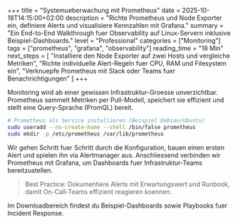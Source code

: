 +++
title = "Systemueberwachung mit Prometheus"
date = 2025-10-18T14:15:00+02:00
description = "Richte Prometheus und Node Exporter ein, definiere Alerts und visualisiere Kennzahlen mit Grafana."
summary = "Ein End-to-End Walkthrough fuer Observability auf Linux-Servern inklusive Beispiel-Dashboards."
level = "Professional"
categories = ["Monitoring"]
tags = ["prometheus", "grafana", "observability"]
reading_time = "18 Min"
next_steps = [
  "Installiere den Node Exporter auf zwei Hosts und vergleiche Metriken",
  "Richte individuelle Alert-Regeln fuer CPU, RAM und Filesystem ein",
  "Verknuepfe Prometheus mit Slack oder Teams fuer Benachrichtigungen"
]
+++

Monitoring wird ab einer gewissen Infrastruktur-Groesse unverzichtbar. Prometheus sammelt Metriken per Pull-Modell, speichert sie effizient und stellt eine Query-Sprache (PromQL) bereit.

```bash
# Prometheus als Service installieren (Beispiel Debian/Ubuntu)
sudo useradd --no-create-home --shell /bin/false prometheus
sudo mkdir -p /etc/prometheus /var/lib/prometheus
```

Wir gehen Schritt fuer Schritt durch die Konfiguration, bauen einen ersten Alert und spielen ihn via Alertmanager aus. Anschliessend verbinden wir Prometheus mit Grafana, um Dashboards fuer Infrastruktur-Teams bereitzustellen.

> Best Practice: Dokumentiere Alerts mit Erwartungswert und Runbook, damit On-Call-Teams effizient reagieren koennen.

Im Downloadbereich findest du Beispiel-Dashboards sowie Playbooks fuer Incident Response.

